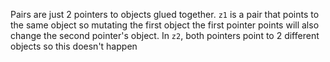 Pairs are just 2 pointers to objects glued together. `z1` is a pair that points to the same object so mutating the first object the first pointer points will also change the second pointer's object. In `z2`, both pointers point to 2 different objects so this doesn't happen